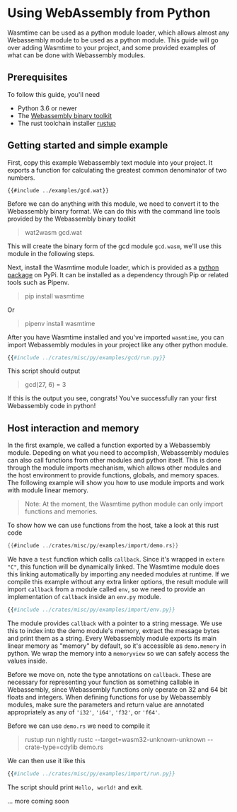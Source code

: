 # Using WebAssembly from Python

Wasmtime can be used as a python module loader, which allows almost any
Webassembly module to be used as a python module. This guide will go over adding
Wasmtime to your project, and some provided examples of what can be done with
Webassembly modules.

## Prerequisites

To follow this guide, you'll need

 - Python 3.6 or newer
 - The [Webassembly binary toolkit](https://github.com/WebAssembly/wabt/releases)
 - The rust toolchain installer [rustup](https://rustup.rs/)

## Getting started and simple example

First, copy this example Webassembly text module into your project. It exports a
function for calculating the greatest common denominator of two numbers.

```wat
{{#include ../examples/gcd.wat}}
```

Before we can do anything with this module, we need to convert it to the
Webassembly binary format. We can do this with the command line tools provided
by the Webassembly binary toolkit

> wat2wasm gcd.wat

This will create the binary form of the gcd module `gcd.wasm`, we'll use this
module in the following steps.

Next, install the Wasmtime module loader, which is provided as a [python package](https://pypi.org/project/wasmtime/)
on PyPi. It can be installed as a dependency through Pip or related tools such
as Pipenv.

> pip install wasmtime

Or

> pipenv install wasmtime

After you have Wasmtime installed and you've imported `wasmtime`, you can import
Webassembly modules in your project like any other python module.

```python
{{#include ../crates/misc/py/examples/gcd/run.py}}
```

This script should output

> gcd(27, 6) = 3

If this is the output you see, congrats! You've successfully ran your first
Webassembly code in python!

## Host interaction and memory

In the first example, we called a function exported by a Webassembly
module. Depeding on what you need to accomplish, Webassembly modules can also
call functions from other modules and python itself. This is done through the
module imports mechanism, which allows other modules and the host environment to
provide functions, globals, and memory spaces. The following example will show
you how to use module imports and work with module linear memory.

> Note: At the moment, the Wasmtime python module can only import functions and
> memories.

To show how we can use functions from the host, take a look at this rust code

```rust
{{#include ../crates/misc/py/examples/import/demo.rs}}
```

We have a `test` function which calls `callback`. Since it's wrapped in `extern "C"`,
this function will be dynamically linked. The Wasmtime module does this linking
automatically by importing any needed modules at runtime. If we compile this
example without any extra linker options, the result module will import
`callback` from a module called `env`, so we need to provide an implementation of
`callback` inside an `env.py` module.

```python
{{#include ../crates/misc/py/examples/import/env.py}}
```

The module provides `callback` with a pointer to a string message. We use this
to index into the demo module's memory, extract the message bytes and print them
as a string. Every Webassembly module exports its main linear memory as "memory"
by default, so it's accessible as `demo.memory` in python. We wrap the memory
into a `memoryview` so we can safely access the values inside.

Before we move on, note the type annotations on `callback`. These are necessary
for representing your function as something callable in Webassembly, since
Webassembly functions only operate on 32 and 64 bit floats and integers. When
defining functions for use by Webassembly modules, make sure the parameters and
return value are annotated appropriately as any of `'i32'`, `'i64'`, `'f32'`, or
`'f64'`.

Before we can use `demo.rs` we need to compile it

> rustup run nightly rustc --target=wasm32-unknown-unknown --crate-type=cdylib demo.rs

We can then use it like this

```python
{{#include ../crates/misc/py/examples/import/run.py}}
```

The script should print `Hello, world!` and exit.

... more coming soon
